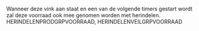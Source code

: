 Wanneer deze vink aan staat en een van de volgende timers gestart wordt zal deze voorraad ook mee genomen worden met herindelen. HERINDELENPRODGRPVOORRAAD, HERINDELENVEILGRPVOORRAAD
